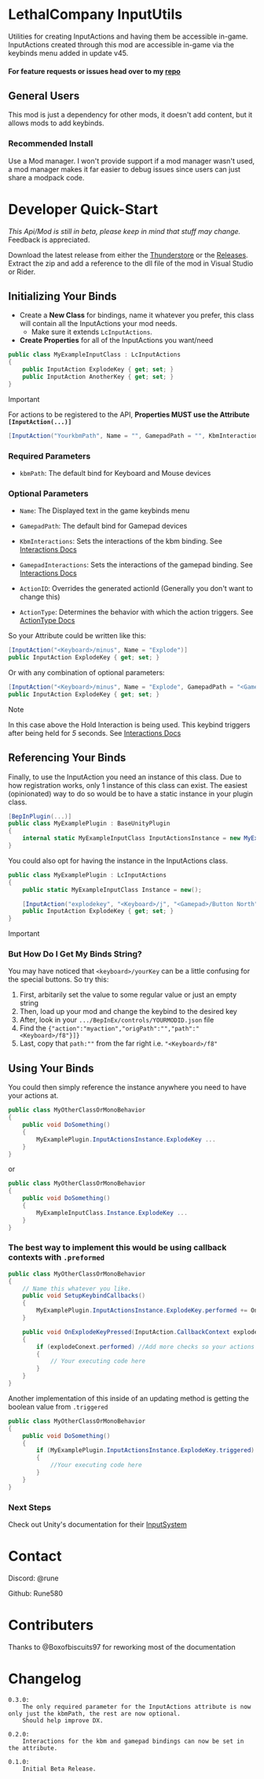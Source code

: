 # LethalCompany InputUtils

Utilities for creating InputActions and having them be accessible in-game.
InputActions created through this mod are accessible in-game via the keybinds menu added in update v45.

#### For feature requests or issues head over to my [repo](https://github.com/Rune580/LethalCompanyInputUtils)

## General Users
This mod is just a dependency for other mods, it doesn't add content, but it allows mods to add keybinds.
### Recommended Install
Use a Mod manager. I won't provide support if a mod manager wasn't used, a mod manager makes it far easier to debug issues since users can just share a modpack code.

# Developer Quick-Start
*This Api/Mod is still in beta, please keep in mind that stuff may change.*
Feedback is appreciated.

Download the latest release from either the [Thunderstore](https://thunderstore.io/c/lethal-company/p/Rune580/LethalCompany_InputUtils) or the [Releases](https://github.com/Rune580/LethalCompanyInputUtils/releases).
Extract the zip and add a reference to the dll file of the mod in Visual Studio or Rider.

## Initializing Your Binds
* Create a **New Class** for bindings, name it whatever you prefer, this class will contain all the InputActions your mod needs.
    * Make sure it extends `LcInputActions`.
* **Create Properties** for all of the InputActions you want/need

```csharp
public class MyExampleInputClass : LcInputActions 
{
    public InputAction ExplodeKey { get; set; }
    public InputAction AnotherKey { get; set; }
}
```

> [!IMPORTANT]  
> For actions to be registered to the API, **Properties MUST use the Attribute `[InputAction(...)]`**
>```csharp
>[InputAction("YourkbmPath", Name = "", GamepadPath = "", KbmInteractions = "", GamepadInteractions = "", ActionID = "", ActionType = InputActionType...)]
>```

### Required Parameters
* `kbmPath`: The default bind for Keyboard and Mouse devices
  
### Optional Parameters
* `Name`: The Displayed text in the game keybinds menu
* `GamepadPath`: The default bind for Gamepad devices
  
* `KbmInteractions`: Sets the interactions of the kbm binding. See [Interactions Docs](https://docs.unity3d.com/Packages/com.unity.inputsystem@1.7/api/UnityEngine.InputSystem.Interactions.html)
* `GamepadInteractions`: Sets the interactions of the gamepad binding. See [Interactions Docs](https://docs.unity3d.com/Packages/com.unity.inputsystem@1.7/api/UnityEngine.InputSystem.Interactions.html)

* `ActionID`: Overrides the generated actionId (Generally you don't want to change this)
* `ActionType`: Determines the behavior with which the action triggers. See [ActionType Docs](https://docs.unity3d.com/Packages/com.unity.inputsystem@1.0/api/UnityEngine.InputSystem.InputActionType.html)

So your Attribute could be written like this:
```csharp
[InputAction("<Keyboard>/minus", Name = "Explode")]
public InputAction ExplodeKey { get; set; }
```
Or with any combination of optional parameters:
```csharp
[InputAction("<Keyboard>/minus", Name = "Explode", GamepadPath = "<Gamepad>/Button North", KbmInteractions = "hold(duration = 5)")]
public InputAction ExplodeKey { get; set; }
```
> [!NOTE]
> In this case above the Hold Interaction is being used. This keybind triggers after being held for *5* seconds. See [Interactions Docs](https://docs.unity3d.com/Packages/com.unity.inputsystem@1.7/api/UnityEngine.InputSystem.Interactions.html)

## Referencing Your Binds
Finally, to use the InputAction you need an instance of this class. Due to how registration works, only 1 instance of this class can exist.
The easiest (opinionated) way to do so would be to have a static instance in your plugin class.
```csharp
[BepInPlugin(...)]
public class MyExamplePlugin : BaseUnityPlugin
{
    internal static MyExampleInputClass InputActionsInstance = new MyExampleInputClass();
}
```
You could also opt for having the instance in the InputActions class.
```csharp
public class MyExamplePlugin : LcInputActions 
{
    public static MyExampleInputClass Instance = new();

    [InputAction("explodekey", "<Keyboard>/j", "<Gamepad>/Button North", Name = "Explode")]
    public InputAction ExplodeKey { get; set; }
}
```
> [!IMPORTANT]
> ### But How Do I Get My Binds String?
> You may have noticed that `<keyboard>/yourKey` can be a little confusing for the special buttons. So try this:
> 1. First, arbitarily set the value to some regular value or just an empty string
> 2. Then, load up your mod and change the keybind to the desired key
> 3. After, look in your `.../BepInEx/controls/YOURMODID.json` file
> 4. Find the `{"action":"myaction","origPath":"","path":"<Keyboard>/f8"}]}`
> 5. Last, copy that `path:""` from the far right i.e. `"<Keyboard>/f8"`

## Using Your Binds
You could then simply reference the instance anywhere you need to have your actions at.
```csharp
public class MyOtherClassOrMonoBehavior
{
    public void DoSomething()
    {
        MyExamplePlugin.InputActionsInstance.ExplodeKey ...
    }
}
```
or
```csharp
public class MyOtherClassOrMonoBehavior
{
    public void DoSomething()
    {
        MyExampleInputClass.Instance.ExplodeKey ...
    }
}
```

### The best way to implement this would be using callback contexts with `.preformed`
```csharp
public class MyOtherClassOrMonoBehavior
{
    // Name this whatever you like.
    public void SetupKeybindCallbacks()
    {
        MyExamplePlugin.InputActionsInstance.ExplodeKey.performed += OnExplodeKeyPressed
    }

    public void OnExplodeKeyPressed(InputAction.CallbackContext explodeConext)
    {
        if (explodeConext.performed) //Add more checks so your actions only happen when you want the keybind to do something
        {
            // Your executing code here
        }
    }
}
```
Another implementation of this inside of an updating method is getting the boolean value from `.triggered`
```csharp
public class MyOtherClassOrMonoBehavior
{
    public void DoSomething()
    {
        if (MyExamplePlugin.InputActionsInstance.ExplodeKey.triggered)
        {
            //Your executing code here
        }
    }
}
```

### Next Steps
Check out Unity's documentation for their [InputSystem](https://docs.unity3d.com/Packages/com.unity.inputsystem@1.7/manual/index.html)

# Contact
Discord: @rune

Github: Rune580

# Contributers
Thanks to @Boxofbiscuits97 for reworking most of the documentation

# Changelog
    0.3.0:
        The only required parameter for the InputActions attribute is now only just the kbmPath, the rest are now optional.
        Should help improve DX.

    0.2.0:
        Interactions for the kbm and gamepad bindings can now be set in the attribute.

    0.1.0:
        Initial Beta Release.
